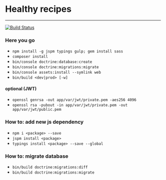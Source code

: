 # Healthy recipes
---
[![Build Status](https://travis-ci.com/PaulKujawa/vpit.svg?token=uX8iz9gHcJk5sGqwqgvR&branch=master)](https://travis-ci.com/PaulKujawa/vpit)

### Here you go
* `npm install -g jspm typings gulp; gem install sass`
* `composer install`
* `bin/console doctrine:database:create`
* `bin/console doctrine:migrations:migrate`
* `bin/console assets:install --symlink web`
* `bin/build <dev|prod> [-w]`

#### optional (JWT)
* `openssl genrsa -out app/var/jwt/private.pem -aes256 4096`
* `openssl rsa -pubout -in app/var/jwt/private.pem -out app/var/jwt/public.pem`

### How to: add new js dependency
* `npm i <package> --save`
* `jspm install <package>`
* `typings install <package> --save --global`

### How to: migrate database
* `bin/build doctrine:migrations:diff`
* `bin/build doctrine:migrations:migrate`